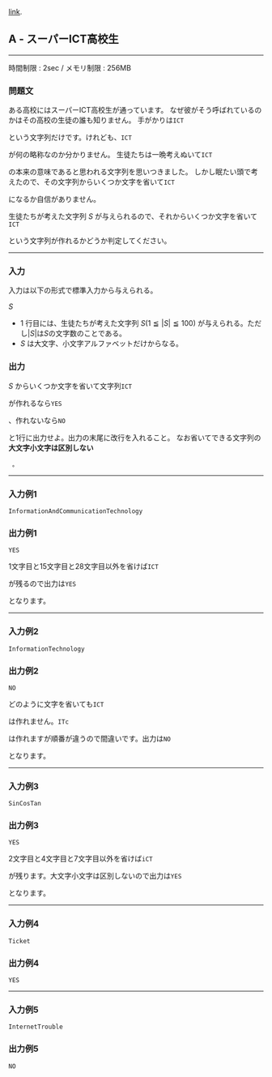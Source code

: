 [link](http://arc022.contest.atcoder.jp/tasks/arc022_1).

## A - スーパーICT高校生

----------

時間制限 : 2sec / メモリ制限 : 256MB

### 問題文

ある高校にはスーパーICT高校生が通っています。
なぜ彼がそう呼ばれているのかはその高校の生徒の誰も知りません。
手がかりは`ICT`

という文字列だけです。けれども、`ICT`

が何の略称なのか分かりません。
生徒たちは一晩考えぬいて`ICT`

の本来の意味であると思われる文字列を思いつきました。
しかし眠たい頭で考えたので、その文字列からいくつか文字を省いて`ICT`

になるか自信がありません。

生徒たちが考えた文字列 $S$ が与えられるので、それからいくつか文字を省いて`ICT`

という文字列が作れるかどうか判定してください。

----------

### 入力

入力は以下の形式で標準入力から与えられる。

>
$S$


* $1$ 行目には、生徒たちが考えた文字列 $S(1≦|S|≦100)$ が与えられる。ただし$|S|$は$S$の文字数のことである。
* $S$ は大文字、小文字アルファベットだけからなる。
### 出力

$S$ からいくつか文字を省いて文字列`ICT`

が作れるなら`YES`

、作れないなら`NO`

と1行に出力せよ。出力の末尾に改行を入れること。
なお省いてできる文字列の 
	**大文字小文字は区別しない**


	 。


----------

### 入力例1

```
InformationAndCommunicationTechnology
```

### 出力例1

```
YES
```

1文字目と15文字目と28文字目以外を省けば`ICT`

が残るので出力は`YES`

となります。

----------

### 入力例2

```
InformationTechnology
```

### 出力例2

```
NO
```

どのように文字を省いても`ICT`

は作れません。`ITc`

は作れますが順番が違うので間違いです。出力は`NO`

となります。

----------

### 入力例3

```
SinCosTan
```

### 出力例3

```
YES
```

2文字目と4文字目と7文字目以外を省けば`iCT`

が残ります。大文字小文字は区別しないので出力は`YES`

となります。

----------

### 入力例4

```
Ticket
```

### 出力例4

```
YES
```

----------

### 入力例5

```
InternetTrouble
```

### 出力例5

```
NO
```

